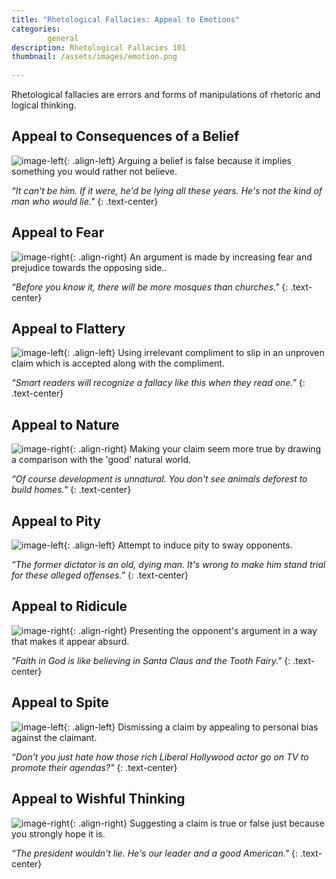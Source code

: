 ```yaml
---
title: "Rhetological Fallacies: Appeal to Emotions"
categories:
        general
description: Rhetological Fallacies 101
thumbnail: /assets/images/emotion.png
  
---
```


Rhetological fallacies are errors and forms of manipulations of rhetoric and logical thinking.

## **Appeal to Consequences of a Belief** ##
![image-left](http://i.imgur.com/t0W93sE.png){: .align-left}
Arguing a belief is false because it implies something you would rather not believe.

*“It can't be him. If it were, he'd be lying all these years. He's not the kind of man who would lie."*
{: .text-center}

## **Appeal to Fear** ##
![image-right](http://i.imgur.com/dJ582SB.png){: .align-right}
An argument is made by increasing fear and prejudice towards the opposing side..

*“Before you know it, there will be more mosques than churches."*
{: .text-center}


## **Appeal to Flattery** ##
![image-left](http://i.imgur.com/jrQT8YU.png){: .align-left}
Using irrelevant compliment to slip in an unproven claim which is accepted along with the compliment.

*“Smart readers will recognize a fallacy like this when they read one."*
{: .text-center}


## **Appeal to Nature** ##
![image-right](http://i.imgur.com/H872Ges.png){: .align-right}
Making your claim seem more true by drawing a comparison with the 'good' natural world.

*“Of course development is unnatural. You don't see animals deforest to build homes."*
{: .text-center}


## **Appeal to Pity** ##
![image-left](http://i.imgur.com/T5BKsZy.png){: .align-left}
Attempt to induce pity to sway opponents.

*“The former dictator is an old, dying man. It's wrong to make him stand trial for these alleged offenses."*
{: .text-center}



## **Appeal to Ridicule** ##
![image-right](http://i.imgur.com/6zcbYey.png){: .align-right}
Presenting the opponent's argument in a way that makes it appear absurd.

*“Faith in God is like believing in Santa Claus and the Tooth Fairy."*
{: .text-center}



## **Appeal to Spite** ##

![image-left](http://i.imgur.com/nq56WQJ.png){: .align-left}
Dismissing a claim by appealing to personal bias against the claimant.

*“Don't you just hate how those rich Liberal Hollywood actor go on TV to promote their agendas?"*
{: .text-center}


## **Appeal to Wishful Thinking** ##
![image-right](http://i.imgur.com/dj8gOWK.png){: .align-right}
Suggesting a claim is true or false just because you strongly hope it is.

*“The president wouldn't lie. He's our leader and a good American."*
{: .text-center}



